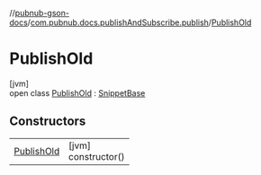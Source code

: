 //[pubnub-gson-docs](../../../index.md)/[com.pubnub.docs.publishAndSubscribe.publish](../index.md)/[PublishOld](index.md)

# PublishOld

[jvm]\
open class [PublishOld](index.md) : [SnippetBase](../../com.pubnub.docs/-snippet-base/index.md)

## Constructors

| | |
|---|---|
| [PublishOld](-publish-old.md) | [jvm]<br>constructor() |
